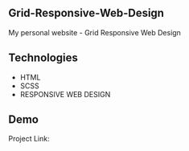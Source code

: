 ## Grid-Responsive-Web-Design

My personal website - Grid Responsive Web Design

## Technologies

* HTML
* SCSS
* RESPONSIVE WEB DESIGN

## Demo

Project Link: []()
